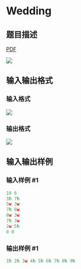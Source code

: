 # Wedding

## 题目描述

[problemUrl]: https://uva.onlinejudge.org/index.php?option=com_onlinejudge&Itemid=8&category=24&page=show_problem&problem=2269

[PDF](https://uva.onlinejudge.org/external/112/p11294.pdf)

![](https://cdn.luogu.com.cn/upload/vjudge_pic/UVA11294/a184dc2d78105823fcac141994b7843124b91bc6.png)

## 输入输出格式

### 输入格式

![](https://cdn.luogu.com.cn/upload/vjudge_pic/UVA11294/841d3821248679dd689034bb3271bf5e8b8817c1.png)

### 输出格式

![](https://cdn.luogu.com.cn/upload/vjudge_pic/UVA11294/4a9191fdf7749cc0a395d1fd1fb465222b3ac9a2.png)

## 输入输出样例

### 输入样例 #1

```cpp
10 6
3h 7h
5w 3w
7h 6w
8w 3w
7h 3w
2w 5h
0 0
```


### 输出样例 #1

```cpp
1h 2h 3w 4h 5h 6h 7h 8h 9h
```



